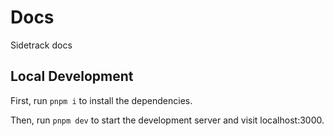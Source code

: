 # Docs

Sidetrack docs

## Local Development

First, run `pnpm i` to install the dependencies.

Then, run `pnpm dev` to start the development server and visit localhost:3000.
